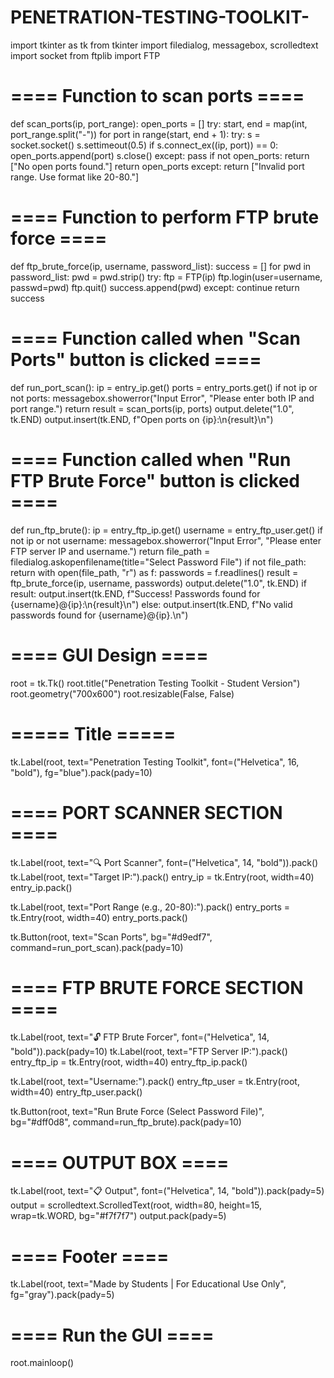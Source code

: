# PENETRATION-TESTING-TOOLKIT-
import tkinter as tk
from tkinter import filedialog, messagebox, scrolledtext
import socket
from ftplib import FTP

# ==== Function to scan ports ====
def scan_ports(ip, port_range):
    open_ports = []
    try:
        start, end = map(int, port_range.split("-"))
        for port in range(start, end + 1):
            try:
                s = socket.socket()
                s.settimeout(0.5)
                if s.connect_ex((ip, port)) == 0:
                    open_ports.append(port)
                s.close()
            except:
                pass
        if not open_ports:
            return ["No open ports found."]
        return open_ports
    except:
        return ["Invalid port range. Use format like 20-80."]

# ==== Function to perform FTP brute force ====
def ftp_brute_force(ip, username, password_list):
    success = []
    for pwd in password_list:
        pwd = pwd.strip()
        try:
            ftp = FTP(ip)
            ftp.login(user=username, passwd=pwd)
            ftp.quit()
            success.append(pwd)
        except:
            continue
    return success

# ==== Function called when "Scan Ports" button is clicked ====
def run_port_scan():
    ip = entry_ip.get()
    ports = entry_ports.get()
    if not ip or not ports:
        messagebox.showerror("Input Error", "Please enter both IP and port range.")
        return
    result = scan_ports(ip, ports)
    output.delete("1.0", tk.END)
    output.insert(tk.END, f"Open ports on {ip}:\n{result}\n")

# ==== Function called when "Run FTP Brute Force" button is clicked ====
def run_ftp_brute():
    ip = entry_ftp_ip.get()
    username = entry_ftp_user.get()
    if not ip or not username:
        messagebox.showerror("Input Error", "Please enter FTP server IP and username.")
        return
    file_path = filedialog.askopenfilename(title="Select Password File")
    if not file_path:
        return
    with open(file_path, "r") as f:
        passwords = f.readlines()
    result = ftp_brute_force(ip, username, passwords)
    output.delete("1.0", tk.END)
    if result:
        output.insert(tk.END, f"Success! Passwords found for {username}@{ip}:\n{result}\n")
    else:
        output.insert(tk.END, f"No valid passwords found for {username}@{ip}.\n")

# ==== GUI Design ====
root = tk.Tk()
root.title("Penetration Testing Toolkit - Student Version")
root.geometry("700x600")
root.resizable(False, False)

# ===== Title =====
tk.Label(root, text="Penetration Testing Toolkit", font=("Helvetica", 16, "bold"), fg="blue").pack(pady=10)

# ==== PORT SCANNER SECTION ====
tk.Label(root, text="🔍 Port Scanner", font=("Helvetica", 14, "bold")).pack()
tk.Label(root, text="Target IP:").pack()
entry_ip = tk.Entry(root, width=40)
entry_ip.pack()

tk.Label(root, text="Port Range (e.g., 20-80):").pack()
entry_ports = tk.Entry(root, width=40)
entry_ports.pack()

tk.Button(root, text="Scan Ports", bg="#d9edf7", command=run_port_scan).pack(pady=10)

# ==== FTP BRUTE FORCE SECTION ====
tk.Label(root, text="🔓 FTP Brute Forcer", font=("Helvetica", 14, "bold")).pack(pady=10)
tk.Label(root, text="FTP Server IP:").pack()
entry_ftp_ip = tk.Entry(root, width=40)
entry_ftp_ip.pack()

tk.Label(root, text="Username:").pack()
entry_ftp_user = tk.Entry(root, width=40)
entry_ftp_user.pack()

tk.Button(root, text="Run Brute Force (Select Password File)", bg="#dff0d8", command=run_ftp_brute).pack(pady=10)

# ==== OUTPUT BOX ====
tk.Label(root, text="📋 Output", font=("Helvetica", 14, "bold")).pack(pady=5)
output = scrolledtext.ScrolledText(root, width=80, height=15, wrap=tk.WORD, bg="#f7f7f7")
output.pack(pady=5)

# ==== Footer ====
tk.Label(root, text="Made by Students | For Educational Use Only", fg="gray").pack(pady=5)

# ==== Run the GUI ====
root.mainloop()
